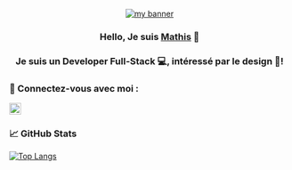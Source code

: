 <p align="center">
  <a href="http://mathis.quemener.go.yo.fr/" target="_blank" rel="noreferrer"><img src="https://user-images.githubusercontent.com/101797214/214523147-d3ecfaab-7524-45dc-9273-f3c36ca97c20.png" alt="my banner"></a>
</p>

<h3 align="center">
         Hello, Je suis <a href="http://mathis.quemener.go.yo.fr/" target="_blank" rel="noreferrer">Mathis</a> 👋
</h3>

<h3 align="center">
Je suis un Developer Full-Stack 💻, intéressé par le design 🎨!
</h3> 

### 🤝 Connectez-vous avec moi :

<a href="https://www.linkedin.com/in/mathis-quemener/"><img src="https://user-images.githubusercontent.com/101797214/214526666-24e65fce-66a2-47f7-ae1a-a62aa4b37c78.svg" alt="Mathis | LinkedIn" width="21px"/></a>
</br>

### 📈 GitHub Stats 

[![Top Langs](https://github-readme-stats.vercel.app/api/top-langs/?username=matqueme&layout=compact)](https://github.com/matqueme)

<!---
matqueme/matqueme is a ✨ special ✨ repository because its `README.md` (this file) appears on your GitHub profile.
You can click the Preview link to take a look at your changes.
--->
<!---     _  .------.
         (*_\/matqueme\_,
           'uu------uu~'
--->
